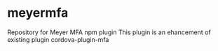 # meyermfa
Repository for Meyer MFA npm plugin
This plugin is an ehancement of existing plugin cordova-plugin-mfa

